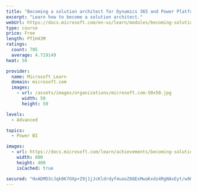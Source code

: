 ```yaml
---
title: "Becoming a solution architect for Dynamics 365 and Power Platform"
excerpt: "Learn how to become a solution architect."
webUrl: https://docs.microsoft.com/en-us/learn/modules/becoming-solution-architect/
type: course
price: Free
length: PT1H43M
ratings:
  count: 705
  average: 4.719149
heat: 50

provider:
  name: Microsoft Learn
  domain: microsoft.com
  images:
    - url: /assets/images/organizations/microsoft.com-50x50.jpg
      width: 50
      height: 50

levels:
  - Advanced

topics:
  - Power BI

images:
  - url: https://docs.microsoft.com/learn/achievements/becoming-solution-architect-social.png
    width: 800
    height: 400
    isCached: true

secured: "HxADMD3cJqk0K7OXp+Z9j1jJcKldrdyf4uaoZ8QExMwaKxdz4RgNAvEyt/w9HwrxWOYcVHRvYm+R9KNOp4jxT3bqg4+DpAH7GobPyPXDFQ1sk1Saz4bQTZ5Gla/omXYcqDY7fD0WpH3XS0j53vVgr3Fn8szLP7aA/sdhbgGMBJenJ/XIBMCZjSY+b82GHl6VWeTqaI4LvTa2vq1knmbgmNf+x5UdvQoTbVaB6mKVofR89HKMoUhUADWnALBjQJD0ub1SxFOH5rn6RtcYkhwi7PloUyqwj90WG8VaMpfJa7mccmRFStTaY9wb/Tx389Rs6esfSmxvniWPrQtccKuNlyJXLvGKMuQFObeDhuj4QqQD19R8CAoOpcGN7WRWIED44Bjlz4SKXG+5nlPV5tDB8anZ4KvD3Bl6WtMxcVKG1iU=;Fl+ZJXOZzYMC3rC3b6S5Jg=="
---
```


